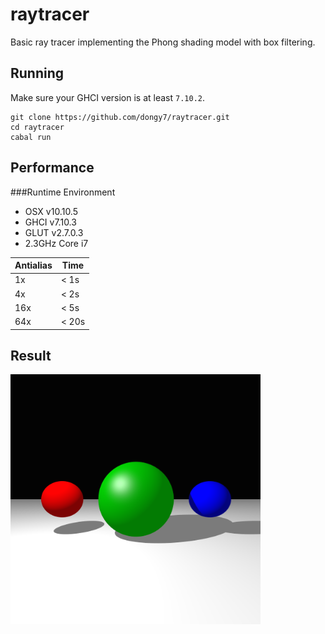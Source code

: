 # raytracer

Basic ray tracer implementing the Phong shading model with box filtering.

## Running
Make sure your GHCI version is at least `7.10.2`.

```
git clone https://github.com/dongy7/raytracer.git
cd raytracer
cabal run
```

## Performance

###Runtime Environment
- OSX v10.10.5
- GHCI v7.10.3
- GLUT v2.7.0.3
- 2.3GHz Core i7 

|Antialias| Time|
|---------|-----|
| 1x      | < 1s |
| 4x      | < 2s |
| 16x     | < 5s |
| 64x     | < 20s|

## Result
<img src="/out/screenshot.png" width="400px" height="400px" />

